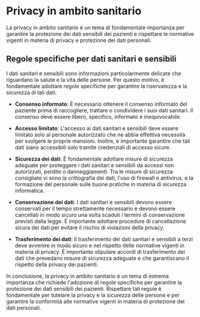 # Privacy in ambito sanitario

La privacy in ambito sanitario è un tema di fondamentale importanza per garantire la protezione dei dati sensibili dei pazienti e rispettare le normative vigenti in materia di privacy e protezione dei dati personali.

## Regole specifiche per dati sanitari e sensibili

I dati sanitari e sensibili sono informazioni particolarmente delicate che riguardano la salute e la vita delle persone. Per questo motivo, è fondamentale adottare regole specifiche per garantire la riservatezza e la sicurezza di tali dati.

- **Consenso informato**: È necessario ottenere il consenso informato del paziente prima di raccogliere, trattare o condividere i suoi dati sanitari. Il consenso deve essere libero, specifico, informato e inequivocabile.

- **Accesso limitato**: L'accesso ai dati sanitari e sensibili deve essere limitato solo al personale autorizzato che ne abbia effettiva necessità per svolgere le proprie mansioni. Inoltre, è importante garantire che tali dati siano accessibili solo tramite credenziali di accesso sicure.

- **Sicurezza dei dati**: È fondamentale adottare misure di sicurezza adeguate per proteggere i dati sanitari e sensibili da accessi non autorizzati, perdite o danneggiamenti. Tra le misure di sicurezza consigliate vi sono la crittografia dei dati, l'uso di firewall e antivirus, e la formazione del personale sulle buone pratiche in materia di sicurezza informatica.

- **Conservazione dei dati**: I dati sanitari e sensibili devono essere conservati per il tempo strettamente necessario e devono essere cancellati in modo sicuro una volta scaduti i termini di conservazione previsti dalla legge. È importante adottare procedure di cancellazione sicura dei dati per evitare il rischio di violazioni della privacy.

- **Trasferimento dei dati**: Il trasferimento dei dati sanitari e sensibili a terzi deve avvenire in modo sicuro e nel rispetto delle normative vigenti in materia di privacy. È importante stipulare accordi di trasferimento dei dati che prevedano misure di sicurezza adeguate e che garantiscano il rispetto della privacy dei pazienti.

In conclusione, la privacy in ambito sanitario è un tema di estrema importanza che richiede l'adozione di regole specifiche per garantire la protezione dei dati sensibili dei pazienti. Rispettare tali regole è fondamentale per tutelare la privacy e la sicurezza delle persone e per garantire la conformità alle normative vigenti in materia di protezione dei dati personali.